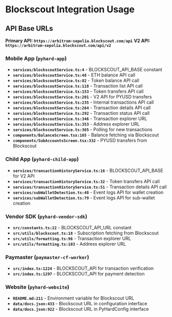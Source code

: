 # Blockscout Integration Usage

## API Base URLs
**Primary API: `https://arbitrum-sepolia.blockscout.com/api`**
**V2 API: `https://arbitrum-sepolia.blockscout.com/api/v2`**

### Mobile App (`pyhard-app`)
- **`services/blockscoutService.ts:4`** - BLOCKSCOUT_API_BASE constant
- **`services/blockscoutService.ts:48`** - ETH balance API call
- **`services/blockscoutService.ts:82`** - Token balance API call
- **`services/blockscoutService.ts:118`** - Transaction list API call
- **`services/blockscoutService.ts:153`** - Token transfers API call
- **`services/blockscoutService.ts:201`** - V2 API for PYUSD transfers
- **`services/blockscoutService.ts:235`** - Internal transactions API call
- **`services/blockscoutService.ts:264`** - Transaction details API call
- **`services/blockscoutService.ts:292`** - Transaction status API call
- **`services/blockscoutService.ts:346`** - Transaction explorer URL
- **`services/blockscoutService.ts:353`** - Address explorer URL
- **`services/blockscoutService.ts:365`** - Polling for new transactions
- **`components/BalanceScreen.tsx:165`** - Balance fetching via Blockscout
- **`components/SubAccountsScreen.tsx:332`** - PYUSD transfers from Blockscout

### Child App (`pyhard-child-app`)
- **`services/transactionHistoryService.ts:16`** - BLOCKSCOUT_API_BASE for V2 API
- **`services/transactionHistoryService.ts:32`** - Token transfers API call
- **`services/transactionHistoryService.ts:51`** - Transaction details API call
- **`services/subWalletDetection.ts:48`** - Event logs API for wallet creation
- **`services/subWalletDetection.ts:79`** - Event logs API for sub-wallet creation

### Vendor SDK (`pyhard-vendor-sdk`)
- **`src/constants.ts:22`** - BLOCKSCOUT_API_URL constant
- **`src/utils/blockscout.ts:18`** - Subscription fetching from Blockscout
- **`src/utils/formatting.ts:96`** - Transaction explorer URL
- **`src/utils/formatting.ts:103`** - Address explorer URL

### Paymaster (`paymaster-cf-worker`)
- **`src/index.ts:1224`** - BLOCKSCOUT_API for transaction verification
- **`src/index.ts:1297`** - BLOCKSCOUT_API for payment detection

### Website (`pyhard-website`)
- **`README.md:211`** - Environment variable for Blockscout URL
- **`data/docs.json:433`** - Blockscout URL in configuration interface
- **`data/docs.json:922`** - Blockscout URL in PyHardConfig interface
